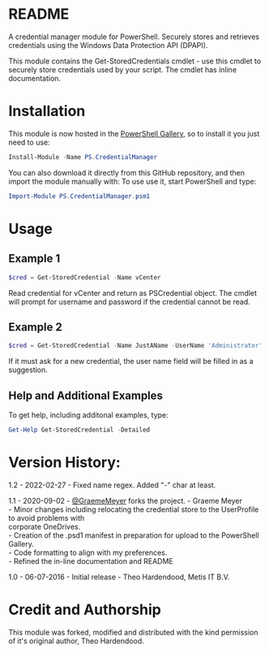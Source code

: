# README #

A credential manager module for PowerShell. Securely stores and retrieves credentials using the Windows Data Protection API (DPAPI).

This module contains the Get-StoredCredentials cmdlet - use this cmdlet to securely store credentials used by your script. The cmdlet has inline documentation. 

# Installation 
This module is now hosted in the [PowerShell Gallery](https://www.powershellgallery.com/packages/PS.CredentialManager/), so to install it you just need to use:
``` PowerShell
Install-Module -Name PS.CredentialManager
```

You can also download it directly from this GitHub repository, and then import the module manually with: 
To use use it, start PowerShell and type:
``` PowerShell
Import-Module PS.CredentialManager.psm1
```

# Usage
## Example 1
``` PowerShell
$cred = Get-StoredCredential -Name vCenter
```
Read credential for vCenter and return as PSCredential object. The cmdlet will prompt for username and password if the credential cannot be read.


## Example 2
``` PowerShell
$cred = Get-StoredCredential -Name JustAName -UserName 'Administrator'
```
If it must ask for a new credential, the user name field will be filled in as a suggestion.
    
## Help and Additional Examples
To get help, including additonal examples, type:
```PowerShell
Get-Help Get-StoredCredential -Detailed
```

# Version History:
1.2 - 2022-02-27 - Fixed name regex. Added "-" char at least.

1.1 - 2020-09-02 - [@GraemeMeyer](https://github.com/GraemeMeyer) forks the project. - Graeme Meyer  
    - Minor changes including relocating the credential store to the UserProfile to avoid problems with  
    corporate OneDrives.  
    - Creation of the .psd1 manifest in preparation for upload to the PowerShell Gallery.  
    - Code formatting to align with my preferences.  
    - Refined the in-line documentation and README

1.0 - 06-07-2016 - Initial release - Theo Hardendood, Metis IT B.V.  

# Credit and Authorship
This module was forked, modified and distributed with the kind permission of it's original author, Theo Hardendood.